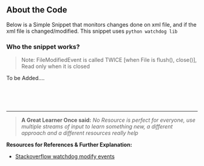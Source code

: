 ## About the Code
Below is a Simple Snippet that monitors changes done on xml file, and if the xml file is changed/modified.
This snippet uses `python watchdog lib`

### Who the snippet works?
> Note: FileModifiedEvent is called TWICE [when File is flush(), close()], Read only when it is closed

To be Added....

<br>
<br>
<br>

---

> __A Great Learner Once said:__
*No Resource is perfect for everyone, use multiple streams of input to learn something new, a different approach and a different resources really help*


__Resources for References & Further Explanation:__
- [Stackoverflow watchdog modify events](https://stackoverflow.com/questions/21587415/python-watchdog-modified-and-created-duplicate-events/21589102#21589102)